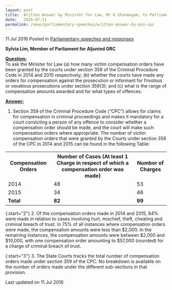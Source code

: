 ```yaml
---
layout: post
title:  Written Answer by Minister for Law, Mr K Shanmugam, to Parliamentary Question on victim compensation orders granted under section 359 of the Criminal Procedure Code
date:   2016-07-11
permalink: /news/parliamentary-speeches/written-answer-by-min-cpc
---
```


11 Jul 2016 Posted in [Parliamentary speeches and responses](/news/parliamentary-speeches)

**Sylvia Lim, Member of Parliament for Aljunied GRC**

**<u>Question:</u>**  
To ask the Minister for Law (a) how many victim compensation orders have been granted by the courts under section 359 of the Criminal Procedure Code in 2014 and 2015 respectively; (b) whether the courts have made any orders for compensation against the prosecution or informant for frivolous or vexatious prosecutions under section 359(3); and (c) what is the range of compensation amounts awarded and for what types of offences.

**<u>Answer:</u>**    
1. Section 359 of the Criminal Procedure Code (“CPC”) allows for claims for compensation in criminal proceedings and makes it mandatory for a court convicting a person of any offence to consider whether a compensation order should be made, and the court will make such compensation orders where appropriate. The number of victim compensation orders that were granted by the Courts under section 359 of the CPC in 2014 and 2015 can be found in the following Table:

<table class="table-h">
 <tr>
 <th>Compensation Orders</th>
<th>Number of Cases
(At least 1 Charge in respect of which a compensation order was made)</th> 
<th>Number of Charges</th>
</tr>
<tr>
<td>2014</td>   
<td>48</td>
<td>53</td>
</tr>
<tr>
<td>2015</td>
<td>34</td>
<td>46</td>
</tr>

<tr>
<td><strong>Total</strong></td>
<td><strong>82</strong></td>
<td><strong>99</strong></td>
</tr>
</table>






{:start="2"}
2. Of the compensation orders made in 2014 and 2015, 84% were made in relation to cases involving hurt, mischief, theft, cheating and criminal breach of trust. In 75% of all instances where compensation orders were made, the compensation amounts were less than $2,000. In the remaining instances, the compensation amounts were between $2,000 and $10,000, with one compensation order amounting to $57,000 (rounded) for a charge of criminal breach of trust.


{:start="3"}
3. The State Courts tracks the total number of compensation orders made under section 359 of the CPC. No breakdown is available on the number of orders made under the different sub-sections in that provision.


<p class="right-side-updated">Last updated on 11 Jul 2016</p> 
